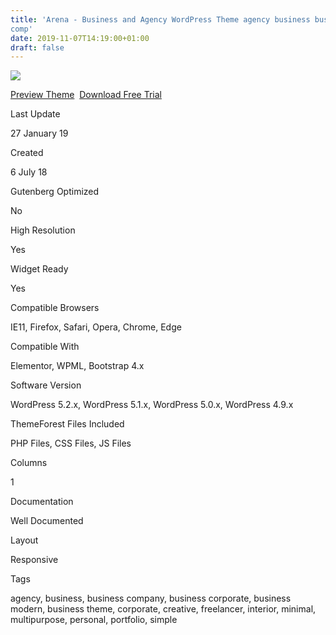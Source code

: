 ```yaml
---
title: 'Arena - Business and Agency WordPress Theme agency business business
comp'
date: 2019-11-07T14:19:00+01:00
draft: false
---
```


[![](https://4.bp.blogspot.com/-sZuud42xvOg/XcQZ6rAx7LI/AAAAAAAAFes/a1QxG8YkpZABr75Pn9vSDFaDpYKS5JAGgCLcBGAsYHQ/s400/arena-business-a-agency-wordpress-theme-download.jpg)](https://4.bp.blogspot.com/-sZuud42xvOg/XcQZ6rAx7LI/AAAAAAAAFes/a1QxG8YkpZABr75Pn9vSDFaDpYKS5JAGgCLcBGAsYHQ/s1600/arena-business-a-agency-wordpress-theme-download.jpg)

[Preview Theme](https://fxtheme.com/item/arena-business-agency-wordpress-theme/22200950?s_do=preview "live Preview Arena - Business & Agency WordPress Theme")  [Download Free Trial](https://fxtheme.com/item/arena-business-agency-wordpress-theme/22200950?s_do=theme6351.zip "Downnload Free Trial Arena - Business & Agency WordPress Theme")

Last Update

27 January 19

Created

6 July 18

Gutenberg Optimized

No

High Resolution

Yes

Widget Ready

Yes

Compatible Browsers

IE11, Firefox, Safari, Opera, Chrome, Edge

Compatible With

Elementor, WPML, Bootstrap 4.x

Software Version

WordPress 5.2.x, WordPress 5.1.x, WordPress 5.0.x, WordPress 4.9.x

ThemeForest Files Included

PHP Files, CSS Files, JS Files

Columns

1

Documentation

Well Documented

Layout

Responsive

Tags

agency, business, business company, business corporate, business modern, business theme, corporate, creative, freelancer, interior, minimal, multipurpose, personal, portfolio, simple